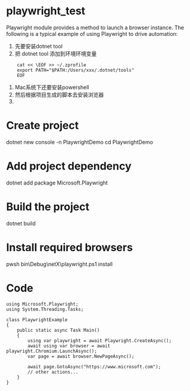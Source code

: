 # playwright_test
Playwright module provides a method to launch a browser instance. The following is a typical example of using Playwright to drive automation:
1. 先要安装dotnet tool
1. 把 dotnet tool 添加到环境环境变量
```
	cat << \EOF >> ~/.zprofile                    
	export PATH="$PATH:/Users/xxx/.dotnet/tools"
	EOF
```

1. Mac系统下还要安装powershell
1. 然后根据项目生成的脚本去安装浏览器
1. 
# Create project
dotnet new console -n PlaywrightDemo
cd PlaywrightDemo

# Add project dependency
dotnet add package Microsoft.Playwright
# Build the project
dotnet build
# Install required browsers
pwsh bin\Debug\netX\playwright.ps1 install

# Code
```
using Microsoft.Playwright;
using System.Threading.Tasks;

class PlaywrightExample
{
    public static async Task Main()
    {
        using var playwright = await Playwright.CreateAsync();
        await using var browser = await playwright.Chromium.LaunchAsync();
        var page = await browser.NewPageAsync();

        await page.GotoAsync("https://www.microsoft.com");
        // other actions...
    }
}
```
